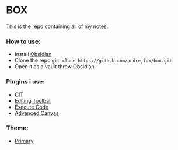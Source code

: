 # BOX
This is the repo containing all of my notes.
### How to use:
- Install [Obsidian](https://obsidian.md/)
- Clone the repo `git clone https://github.com/andrejfox/box.git`
- Open it as a vault threw Obsidian
### Plugins i use:
- [GIT](https://github.com/Vinzent03/obsidian-git)
- [Editing Toolbar](https://github.com/PKM-er/obsidian-editing-toolbar)
- [Execute Code](https://github.com/twibiral/obsidian-execute-code)
- [Advanced Canvas](https://github.com/Developer-Mike/obsidian-advanced-canvas)
### Theme:
- [Primary](https://github.com/primary-theme/obsidian)
